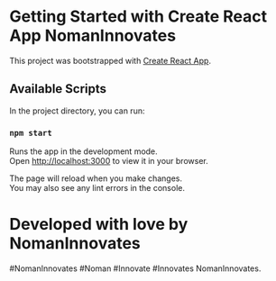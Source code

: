 # Getting Started with Create React App NomanInnovates

This project was bootstrapped with [Create React App](https://github.com/facebook/create-react-app).

## Available Scripts

In the project directory, you can run:

### `npm start`

Runs the app in the development mode.\
Open [http://localhost:3000](http://localhost:3000) to view it in your browser.

The page will reload when you make changes.\
You may also see any lint errors in the console.


# Developed with love by NomanInnovates
#NomanInnovates
#Noman 
#Innovate
#Innovates
NomanInnovates.
